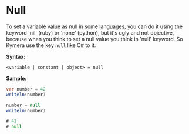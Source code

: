 # Null

To set a variable value as null in some languages, you can do it using the keyword 'nil' (ruby) or 'none' (python), but it's ugly and not objective, because when you think to set a null value you think in 'null' keyword. So Kymera use the key `null` like C# to it.

&#x20;**Syntax:**

```
<variable | constant | object> = null
```

&#x20;**Sample:**

```csharp
var number = 42
writeln(number)

number = null
writeln(number)

# 42
# null
```
